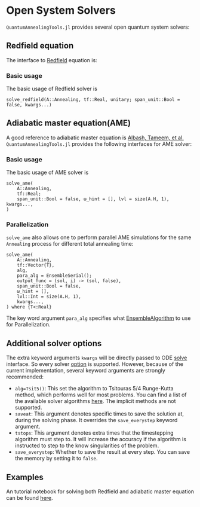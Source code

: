 # Open System Solvers
`QuantumAnnealingTools.jl` provides several open quantum system solvers:

## Redfield equation
The interface to [Redfield](https://en.wikipedia.org/wiki/Redfield_equation) equation is:

### Basic usage
The basic usage of Redfield solver is
```@docs
solve_redfield(A::Annealing, tf::Real, unitary; span_unit::Bool = false, kwargs...)
```

## Adiabatic master equation(AME)
A good reference to adiabatic master equation is [Albash, Tameem, et al.](https://arxiv.org/abs/1206.4197) `QuantumAnnealingTools.jl` provides the following interfaces for AME solver:

### Basic usage
The basic usage of AME solver is
```@docs
solve_ame(
    A::Annealing,
    tf::Real;
    span_unit::Bool = false, ω_hint = [], lvl = size(A.H, 1), kwargs...,
)
```

### Parallelization
`solve_ame` also allows one to perform parallel AME simulations for the same `Annealing` process for different total annealing time:
```@docs
solve_ame(
    A::Annealing,
    tf::Vector{T},
    alg,
    para_alg = EnsembleSerial();
    output_func = (sol, i) -> (sol, false),
    span_unit::Bool = false,
    ω_hint = [],
    lvl::Int = size(A.H, 1),
    kwargs...,
) where {T<:Real}
```
The key word argument `para_alg` specifies what [EnsembleAlgorithm](http://docs.juliadiffeq.org/latest/features/ensemble.html) to use for Parallelization.

## Additional solver options
The extra keyword arguments `kwargs` will be directly passed to ODE [solve](http://docs.juliadiffeq.org/latest/basics/overview.html) interface. So every solver [option](http://docs.juliadiffeq.org/latest/basics/common_solver_opts.html) is supported. However, because of the current implementation, several keyword arguments are strongly recommended:

* `alg=Tsit5()`: This set the algorithm to Tsitouras 5/4 Runge-Kutta method, which performs well for most problems. You can find a list of the available solver algorithms [here](http://docs.juliadiffeq.org/latest/solvers/ode_solve.html). The implicit methods are not supported.
* `saveat`: This argument denotes specific times to save the solution at, during the solving phase. It overrides the `save_everystep` keyword argument.
* `tstops`: This argument denotes extra times that the timestepping algorithm must step to. It will increase the accuracy if the algorithm is instructed to step to the know singularities of the problem.
* `save_everystep`: Whether to save the result at every step. You can save the memory by setting it to `false`.

## Examples
An tutorial notebook for solving both Redfield and adiabatic master equation can be found [here](https://github.com/USCqserver/QuantumAnnealingTools.jl/blob/master/example/single_qubit_example.ipynb).
